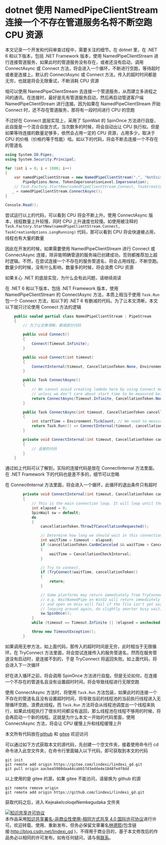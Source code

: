# dotnet 使用 NamedPipeClientStream 连接一个不存在管道服务名将不断空跑 CPU 资源

本文记录一个开发和代码审查过程中，需要关注的细节。在 dotnet 里，在 .NET 6 和以下版本，包括 .NET Framework 版本，使用 NamedPipeClientStream 进行连接管道服务，如果此时的管道服务没有存在，或者还没有启动，调用 ConnectAsync 或 Connect 方法，将会进入一个循环，不断进行空跑，等待超时或者是连接上。默认的 ConnectAsync 或 Connect 方法，传入的超时时间都是无穷，也就是将会无限重试，不断消耗 CPU 资源

<!--more-->
<!-- CreateTime:2022/2/12 10:41:44 -->

<!-- 发布 -->

咱可以使用 NamedPipeClientStream 去连接一个管道服务，从而建立多进程之间的通讯。在连接时，最好是先有管道服务启动，然后再启动管道客户端 NamedPipeClientStream 进行连接。因为如果在 NamedPipeClientStream 开始 Connect 时，还不存在管道服务，那将有一段时间进行 CPU 的空跑

不过好在 Connect 底层实现上，采用了 SpinWait 的 SpinOnce 方法进行自旋，此自旋是一个混合自旋方式，当次数多的时候，将会自动出让 CPU 执行权。但是如果等待连接的数量足够多，依然会占用一定的 CPU 资源，占用多少，取决于 CPU 的价格（价格约等于性能）哈。如以下的代码，将会不断去连接一个不存在的管道名

```csharp
using System.IO.Pipes;
using System.Security.Principal;

for (int i = 0; i < 1000; i++)
{
    var namedPipeClientStream = new NamedPipeClientStream(".", "NotExists_" + i, PipeDirection.Out,
        PipeOptions.None, TokenImpersonationLevel.Impersonation);
    // Task.Factory.StartNew(namedPipeClientStream.Connect, TaskCreationOptions.LongRunning);
   _ = namedPipeClientStream.ConnectAsync();
}

Console.Read();
```

尝试运行以上的代码，可以看到 CPU 将会不断上升。使用 ConnectAsync 版本，线程数量上升较慢，同时 CPU 上升速度也较慢。如使用被注释的 `Task.Factory.StartNew(namedPipeClientStream.Connect, TaskCreationOptions.LongRunning)` 代码，那可以看到 CPU 将会快速被占用，线程也有大量的数量

因此在开发的时候，如果需要使用 NamedPipeClientStream 进行 Connect 或 ConnectAsync 连接，除非能明确管道的服务端已创建成功，否则都推荐加上超时逻辑。不然，在尝试连接一个不存在的服务管道名，将会占用线程，不断空跑。数量少的时候，没有什么影响，数量多的时候，将会浪费 CPU 资源

如果关心 .NET 的底层实现，为什么会有此问题，请继续阅读

在 .NET 6 和以下版本，包括 .NET Framework 版本，使用 NamedPipeClientStream 的 ConnectAsync 方法，本质上相当于使用 `Task.Run` 包一个 Connect 方法，如以下的 .NET 6 有删减的代码。为了让本文清晰，本文以下就只讨论使用 Connect 方法的逻辑

```csharp
    public sealed partial class NamedPipeClientStream : PipeStream
    {
    	// 为了让文章清晰，删减部分代码

        public void Connect()
        {
            Connect(Timeout.Infinite);
        }

        public void Connect(int timeout)
        {
            ConnectInternal(timeout, CancellationToken.None, Environment.TickCount);
        }

        public Task ConnectAsync()
        {
            // We cannot avoid creating lambda here by using Connect method
            // unless we don't care about start time to be measured before the thread is started
            return ConnectAsync(Timeout.Infinite, CancellationToken.None);
        }

        public Task ConnectAsync(int timeout, CancellationToken cancellationToken)
        {
            int startTime = Environment.TickCount; // We need to measure time here, not in the lambda
            return Task.Run(() => ConnectInternal(timeout, cancellationToken, startTime), cancellationToken);
        }

        private void ConnectInternal(int timeout, CancellationToken cancellationToken, int startTime)
        {
            // 连接的代码
        }
    }
```

通过如上代码可以了解到，实际的连接代码是放在 ConnectInternal 方法里面。在 .NET Framework 下的代码也是差不多的，细节可以忽略

在 ConnectInternal 方法里面，将会进入一个循环，此循环的退出条件只有超时

```csharp
        private void ConnectInternal(int timeout, CancellationToken cancellationToken, int startTime)
        {
            // This is the main connection loop. It will loop until the timeout expires.
            int elapsed = 0;
            SpinWait sw = default;
            do
            {
                cancellationToken.ThrowIfCancellationRequested();

                // Determine how long we should wait in this connection attempt
                int waitTime = timeout - elapsed;
                if (cancellationToken.CanBeCanceled && waitTime > CancellationCheckInterval)
                {
                    waitTime = CancellationCheckInterval;
                }

                // Try to connect.
                if (TryConnect(waitTime, cancellationToken))
                {
                    return;
                }

                // Some platforms may return immediately from TryConnect if the connection could not be made,
                // e.g. WaitNamedPipe on Win32 will return immediately if the pipe hasn't yet been created,
                // and open on Unix will fail if the file isn't yet available.  Rather than just immediately
                // looping around again, do slightly smarter busy waiting.
                sw.SpinOnce();
            }
            while (timeout == Timeout.Infinite || (elapsed = unchecked(Environment.TickCount - startTime)) < timeout);

            throw new TimeoutException();
        }
```

如果调用无参方法，如上面代码，那传入的超时时间是无穷，此时相当于无限循环。在 TryConnect 方法里面，将会尝试连接传入的服务管道名，然而在服务管道没有启动时，是连接不到的，于是 TryConnect 将返回失败。如上面代码，将会进入下一次循环

好在进入循环之前，将会调用 SpinOnce 方法进行自旋。但是无论如何，在连接一个不存在的管道名且没有设置超时时间，将会导致线程进行无限空跑

使用 ConnectAsync 方法时，将使用 `Task.Run` 方法包装，如果此时的连接一个不存在的管道名且没有设置超时时间，将导致当前的线程池的当前执行线程进入无限循环空跑，浪费此线程。而 `Task.Run` 方法将会从线程池调度出一个线程来执行，如果此线程执行了很长时间都没有返回，那么线程池在线程不够用的时候，将会再启动一个新的线程。这就是为什么本文一开始的代码里面，使用 ConnectAsync 方法，将会让 CPU 缓慢上升和线程缓慢上升

本文所有代码放在[github](https://github.com/lindexi/lindexi_gd/tree/aacbea5980daa44cabb57d3edde4e1848fe4f8dd/KejeakelcoloqeNemkegudaka) 和 [gitee](https://gitee.com/lindexi/lindexi_gd/tree/aacbea5980daa44cabb57d3edde4e1848fe4f8dd/KejeakelcoloqeNemkegudaka) 欢迎访问

可以通过如下方式获取本文的源代码，先创建一个空文件夹，接着使用命令行 cd 命令进入此空文件夹，在命令行里面输入以下代码，即可获取到本文的代码

```
git init
git remote add origin https://gitee.com/lindexi/lindexi_gd.git
git pull origin aacbea5980daa44cabb57d3edde4e1848fe4f8dd
```

以上使用的是 gitee 的源，如果 gitee 不能访问，请替换为 github 的源

```
git remote remove origin
git remote add origin https://github.com/lindexi/lindexi_gd.git
```

获取代码之后，进入 KejeakelcoloqeNemkegudaka 文件夹
 
<a rel="license" href="http://creativecommons.org/licenses/by-nc-sa/4.0/"><img alt="知识共享许可协议" style="border-width:0" src="https://licensebuttons.net/l/by-nc-sa/4.0/88x31.png" /></a><br />本作品采用<a rel="license" href="http://creativecommons.org/licenses/by-nc-sa/4.0/">知识共享署名-非商业性使用-相同方式共享 4.0 国际许可协议</a>进行许可。欢迎转载、使用、重新发布，但务必保留文章署名[林德熙](http://blog.csdn.net/lindexi_gd)(包含链接:http://blog.csdn.net/lindexi_gd )，不得用于商业目的，基于本文修改后的作品务必以相同的许可发布。如有任何疑问，请与我[联系](mailto:lindexi_gd@163.com)。
